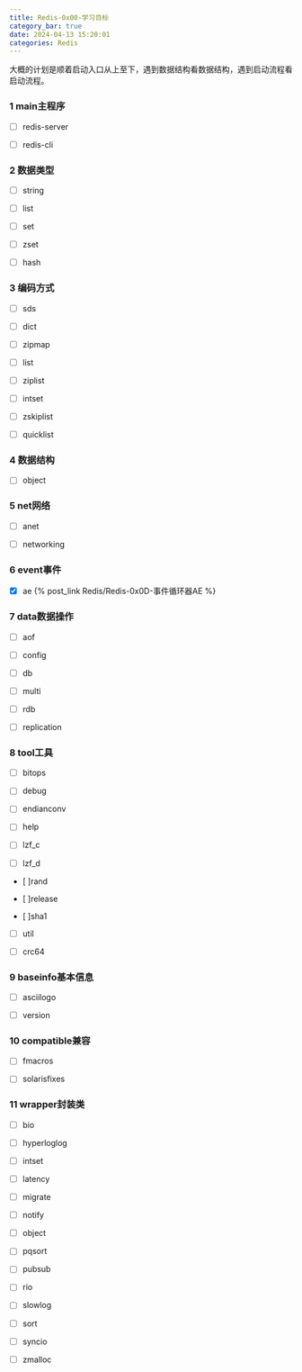 ```yaml
---
title: Redis-0x00-学习目标
category_bar: true
date: 2024-04-13 15:20:01
categories: Redis
---
```


大概的计划是顺着启动入口从上至下，遇到数据结构看数据结构，遇到启动流程看启动流程。

### 1 main主程序

- [ ] redis-server

- [ ] redis-cli

### 2 数据类型

- [ ] string

- [ ] list

- [ ] set

- [ ] zset

- [ ] hash


### 3 编码方式

- [ ] sds

- [ ] dict

- [ ] zipmap

- [ ] list

- [ ] ziplist

- [ ] intset

- [ ] zskiplist

- [ ] quicklist

### 4 数据结构

- [ ] object

### 5 net网络

- [ ] anet

- [ ] networking

### 6 event事件

- [X] ae {% post_link Redis/Redis-0x0D-事件循环器AE %}

### 7 data数据操作

- [ ] aof

- [ ] config

- [ ] db

- [ ] multi

- [ ] rdb

- [ ] replication

### 8 tool工具

- [ ] bitops

- [ ] debug

- [ ] endianconv

- [ ] help

- [ ] lzf_c

- [ ] lzf_d

- [ ]rand

- [ ]release

- [ ]sha1

- [ ] util

- [ ] crc64

### 9 baseinfo基本信息

- [ ] asciilogo

- [ ] version

### 10 compatible兼容

- [ ] fmacros

- [ ] solarisfixes

### 11 wrapper封装类

- [ ] bio

- [ ] hyperloglog

- [ ] intset

- [ ] latency

- [ ] migrate

- [ ] notify

- [ ] object

- [ ] pqsort

- [ ] pubsub

- [ ] rio

- [ ] slowlog

- [ ] sort

- [ ] syncio

- [ ] zmalloc
